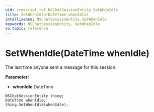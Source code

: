 ```yaml
---
uid: crmscript_ref_NSChatSessionEntity_SetWhenIdle
title: SetWhenIdle(DateTime whenIdle)
intellisense: NSChatSessionEntity.SetWhenIdle
keywords: NSChatSessionEntity, GetWhenIdle
so.topic: reference
---
```


# SetWhenIdle(DateTime whenIdle)

The last time anyone sent a message for this session.

**Parameter:** 
 - **whenIdle** DateTime

```crmscript
NSChatSessionEntity thing;
DateTime whenIdle;
thing.SetWhenIdle(whenIdle);
```

